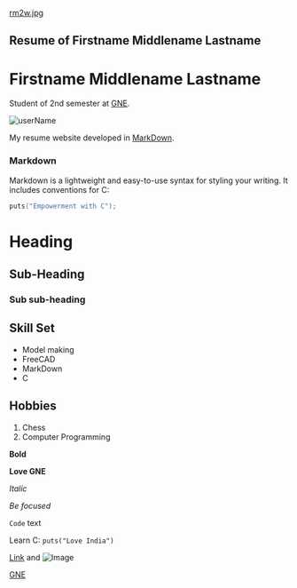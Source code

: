 [rm2w.jpg](Image/rm2w.jpg)


## Resume of Firstname Middlename Lastname

# Firstname Middlename Lastname

Student of 2nd semester at [GNE](https://gndec.ac.in).

![userName](http://code.gdy.club/~hsrai/Images/ppsFace.jpg)

My resume website developed in
[MarkDown](https://hackernoon.com/boost-your-productivity-using-markdown-b8a84fc2a089).

### Markdown

Markdown is a lightweight and easy-to-use syntax for styling your writing. 
It includes conventions for C:

```c
puts("Empowerment with C");
```

# Heading
## Sub-Heading
### Sub sub-heading

## Skill Set

- Model making
- FreeCAD
- MarkDown
- C

## Hobbies

1. Chess
1. Computer Programming

**Bold**

**Love GNE**

_Italic_

_Be focused_

`Code` text

Learn C: `puts("Love India")`

[Link](url) and ![Image](src)

[GNE](https://gndec.ac.in)
